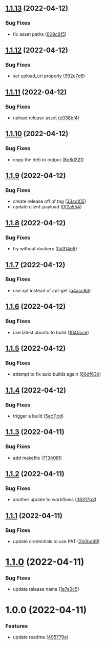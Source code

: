 ## [1.1.13](https://github.com/darkdragonsastro/indi-dragon-ups/compare/v1.1.12...v1.1.13) (2022-04-12)


### Bug Fixes

* fix asset paths ([609c815](https://github.com/darkdragonsastro/indi-dragon-ups/commit/609c815f4b9645da94cf943bb0c3eec4b7271711))

## [1.1.12](https://github.com/darkdragonsastro/indi-dragon-ups/compare/v1.1.11...v1.1.12) (2022-04-12)


### Bug Fixes

* set upload_url properly ([992e7e6](https://github.com/darkdragonsastro/indi-dragon-ups/commit/992e7e620c3c766c0abef2d26837382e01464fe5))

## [1.1.11](https://github.com/darkdragonsastro/indi-dragon-ups/compare/v1.1.10...v1.1.11) (2022-04-12)


### Bug Fixes

* upload release asset ([e038bf4](https://github.com/darkdragonsastro/indi-dragon-ups/commit/e038bf40c39be18db4c79e331503955ccc25a55b))

## [1.1.10](https://github.com/darkdragonsastro/indi-dragon-ups/compare/v1.1.9...v1.1.10) (2022-04-12)


### Bug Fixes

* copy the deb to output ([8e8d321](https://github.com/darkdragonsastro/indi-dragon-ups/commit/8e8d32110542fe498b57f4023a77c47ad3dad0e7))

## [1.1.9](https://github.com/darkdragonsastro/indi-dragon-ups/compare/v1.1.8...v1.1.9) (2022-04-12)


### Bug Fixes

* create release off of tag ([33ac105](https://github.com/darkdragonsastro/indi-dragon-ups/commit/33ac105f7568157653dea56d9c67a068721e4e27))
* update client-payload ([0f2a554](https://github.com/darkdragonsastro/indi-dragon-ups/commit/0f2a554d09f9f5248f370dbe6aae19032dd35dd3))

## [1.1.8](https://github.com/darkdragonsastro/indi-dragon-ups/compare/v1.1.7...v1.1.8) (2022-04-12)


### Bug Fixes

* try without dockerx ([0d314e6](https://github.com/darkdragonsastro/indi-dragon-ups/commit/0d314e6f65ba94d8cdd0aebd3b3d0234fb5b7641))

## [1.1.7](https://github.com/darkdragonsastro/indi-dragon-ups/compare/v1.1.6...v1.1.7) (2022-04-12)


### Bug Fixes

* use apt instead of apt-get ([a4acc8d](https://github.com/darkdragonsastro/indi-dragon-ups/commit/a4acc8dff2059b42ecaed771db6cb8e4fc179137))

## [1.1.6](https://github.com/darkdragonsastro/indi-dragon-ups/compare/v1.1.5...v1.1.6) (2022-04-12)


### Bug Fixes

* use latest ubuntu to build ([1040cce](https://github.com/darkdragonsastro/indi-dragon-ups/commit/1040cceaff813919f4ea14fcc3230b1c046437af))

## [1.1.5](https://github.com/darkdragonsastro/indi-dragon-ups/compare/v1.1.4...v1.1.5) (2022-04-12)


### Bug Fixes

* attempt to fix auto builds again ([66df63b](https://github.com/darkdragonsastro/indi-dragon-ups/commit/66df63ba2acb6d7f785257a535854eba1fb6b0ee))

## [1.1.4](https://github.com/darkdragonsastro/indi-dragon-ups/compare/v1.1.3...v1.1.4) (2022-04-12)


### Bug Fixes

* trigger a build ([5ec11cd](https://github.com/darkdragonsastro/indi-dragon-ups/commit/5ec11cdf4a7919be2104ff4f398b70e567c55aee))

## [1.1.3](https://github.com/darkdragonsastro/indi-dragon-ups/compare/v1.1.2...v1.1.3) (2022-04-11)


### Bug Fixes

* add makefile ([713408f](https://github.com/darkdragonsastro/indi-dragon-ups/commit/713408f8dc47df685a1e23909f506eb07396eed4))

## [1.1.2](https://github.com/darkdragonsastro/indi-dragon-ups/compare/v1.1.1...v1.1.2) (2022-04-11)


### Bug Fixes

* another update to workflows ([36317b3](https://github.com/darkdragonsastro/indi-dragon-ups/commit/36317b3b399b1cc68d00eeac8c612559d9b29973))

## [1.1.1](https://github.com/darkdragonsastro/indi-dragon-ups/compare/v1.1.0...v1.1.1) (2022-04-11)


### Bug Fixes

* update credentials to use PAT ([2b0ba99](https://github.com/darkdragonsastro/indi-dragon-ups/commit/2b0ba9976900966979d571655649462267257729))

# [1.1.0](https://github.com/darkdragonsastro/indi-dragon-ups/compare/v1.0.0...v1.1.0) (2022-04-11)


### Bug Fixes

* update release name ([1e7a3c5](https://github.com/darkdragonsastro/indi-dragon-ups/commit/1e7a3c52f018e0c554d72cc851f989d52fb40664))

# 1.0.0 (2022-04-11)


### Features

* update readme ([405779e](https://github.com/darkdragonsastro/indi-dragon-ups/commit/405779ebaa6bc0c8c90b55a9b84122c927a3d5a9))
